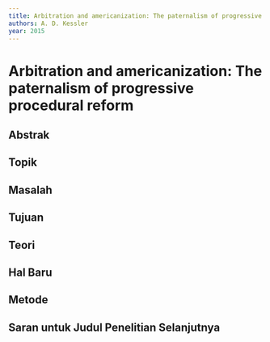 ```yaml
---
title: Arbitration and americanization: The paternalism of progressive procedural reform
authors: A. D. Kessler
year: 2015
---
```


# Arbitration and americanization: The paternalism of progressive procedural reform

## Abstrak



## Topik



## Masalah



## Tujuan



## Teori



## Hal Baru



## Metode



## Saran untuk Judul Penelitian Selanjutnya